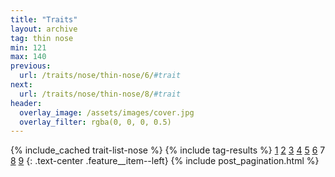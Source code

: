 ```yaml
---
title: "Traits"
layout: archive
tag: thin nose
min: 121
max: 140
previous:
  url: /traits/nose/thin-nose/6/#trait
next:
  url: /traits/nose/thin-nose/8/#trait
header:
  overlay_image: /assets/images/cover.jpg
  overlay_filter: rgba(0, 0, 0, 0.5)
---
```

{% include_cached trait-list-nose %}
{% include tag-results %}
[1](/traits/nose/thin-nose/1/#trait) [2](/traits/nose/thin-nose/2/#trait) [3](/traits/nose/thin-nose/3/#trait) [4](/traits/nose/thin-nose/4/#trait) [5](/traits/nose/thin-nose/5/#trait) [6](/traits/nose/thin-nose/6/#trait) 7 [8](/traits/nose/thin-nose/8/#trait) [9](/traits/nose/thin-nose/9/#trait) 
{: .text-center .feature__item--left}
{% include post_pagination.html %}
